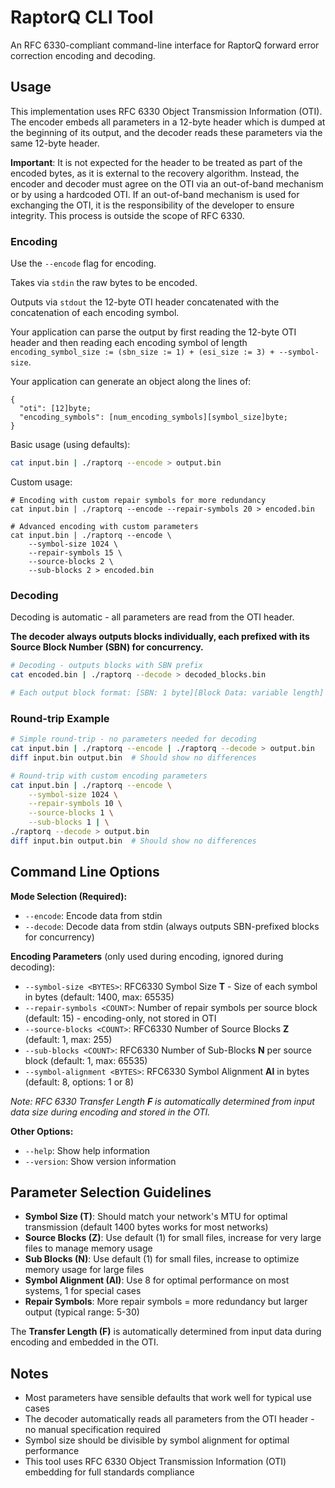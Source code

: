 # RaptorQ CLI Tool

An RFC 6330-compliant command-line interface for RaptorQ forward error correction encoding and decoding.

## Usage

This implementation uses RFC 6330 Object Transmission Information (OTI). The encoder embeds all parameters in a 12-byte header which is dumped at the beginning of its output, and the decoder reads these parameters via the same 12-byte header.

**Important**: It is not expected for the header to be treated as part of the encoded bytes, as it is external to the recovery algorithm. Instead, the encoder and decoder must agree on the OTI via an out-of-band mechanism or by using a hardcoded OTI. If an out-of-band mechanism is used for exchanging the OTI, it is the responsibility of the developer to ensure integrity. This process is outside the scope of RFC 6330.

### Encoding

Use the `--encode` flag for encoding.

Takes via `stdin` the raw bytes to be encoded.

Outputs via `stdout` the 12-byte OTI header concatenated with the concatenation of each encoding symbol.

Your application can parse the output by first reading the 12-byte OTI header and then reading each encoding symbol of length `encoding_symbol_size := (sbn_size := 1) + (esi_size := 3) + --symbol-size`.

Your application can generate an object along the lines of:

```
{
  "oti": [12]byte;
  "encoding_symbols": [num_encoding_symbols][symbol_size]byte;
}
```

Basic usage (using defaults):

```bash
cat input.bin | ./raptorq --encode > output.bin
```

Custom usage:

```
# Encoding with custom repair symbols for more redundancy
cat input.bin | ./raptorq --encode --repair-symbols 20 > encoded.bin

# Advanced encoding with custom parameters
cat input.bin | ./raptorq --encode \
    --symbol-size 1024 \
    --repair-symbols 15 \
    --source-blocks 2 \
    --sub-blocks 2 > encoded.bin
```

### Decoding

Decoding is automatic - all parameters are read from the OTI header.

**The decoder always outputs blocks individually, each prefixed with its Source Block Number (SBN) for concurrency.**

```bash
# Decoding - outputs blocks with SBN prefix
cat encoded.bin | ./raptorq --decode > decoded_blocks.bin

# Each output block format: [SBN: 1 byte][Block Data: variable length]
```

### Round-trip Example

```bash
# Simple round-trip - no parameters needed for decoding
cat input.bin | ./raptorq --encode | ./raptorq --decode > output.bin
diff input.bin output.bin  # Should show no differences

# Round-trip with custom encoding parameters
cat input.bin | ./raptorq --encode \
    --symbol-size 1024 \
    --repair-symbols 10 \
    --source-blocks 1 \
    --sub-blocks 1 | \
./raptorq --decode > output.bin
diff input.bin output.bin  # Should show no differences
```

## Command Line Options

**Mode Selection (Required):**
- `--encode`: Encode data from stdin
- `--decode`: Decode data from stdin (always outputs SBN-prefixed blocks for concurrency)

**Encoding Parameters** (only used during encoding, ignored during decoding):
- `--symbol-size <BYTES>`: RFC6330 Symbol Size **T** - Size of each symbol in bytes (default: 1400, max: 65535)
- `--repair-symbols <COUNT>`: Number of repair symbols per source block (default: 15) - encoding-only, not stored in OTI
- `--source-blocks <COUNT>`: RFC6330 Number of Source Blocks **Z** (default: 1, max: 255)  
- `--sub-blocks <COUNT>`: RFC6330 Number of Sub-Blocks **N** per source block (default: 1, max: 65535)
- `--symbol-alignment <BYTES>`: RFC6330 Symbol Alignment **Al** in bytes (default: 8, options: 1 or 8)

*Note: RFC 6330 Transfer Length **F** is automatically determined from input data size during encoding and stored in the OTI.*

**Other Options:**
- `--help`: Show help information
- `--version`: Show version information

## Parameter Selection Guidelines

- **Symbol Size (T)**: Should match your network's MTU for optimal transmission (default 1400 bytes works for most networks)
- **Source Blocks (Z)**: Use default (1) for small files, increase for very large files to manage memory usage
- **Sub Blocks (N)**: Use default (1) for small files, increase to optimize memory usage for large files  
- **Symbol Alignment (Al)**: Use 8 for optimal performance on most systems, 1 for special cases
- **Repair Symbols**: More repair symbols = more redundancy but larger output (typical range: 5-30)

The **Transfer Length (F)** is automatically determined from input data during encoding and embedded in the OTI.

## Notes

- Most parameters have sensible defaults that work well for typical use cases
- The decoder automatically reads all parameters from the OTI header - no manual specification required
- Symbol size should be divisible by symbol alignment for optimal performance
- This tool uses RFC 6330 Object Transmission Information (OTI) embedding for full standards compliance
